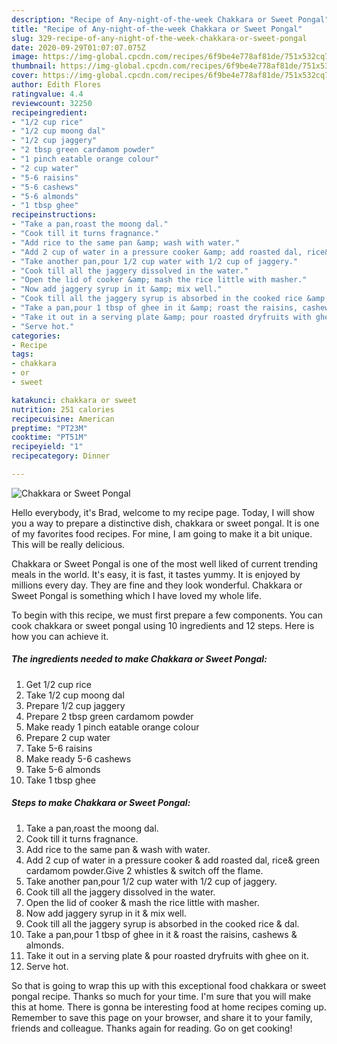 ```yaml
---
description: "Recipe of Any-night-of-the-week Chakkara or Sweet Pongal"
title: "Recipe of Any-night-of-the-week Chakkara or Sweet Pongal"
slug: 329-recipe-of-any-night-of-the-week-chakkara-or-sweet-pongal
date: 2020-09-29T01:07:07.075Z
image: https://img-global.cpcdn.com/recipes/6f9be4e778af81de/751x532cq70/chakkara-or-sweet-pongal-recipe-main-photo.jpg
thumbnail: https://img-global.cpcdn.com/recipes/6f9be4e778af81de/751x532cq70/chakkara-or-sweet-pongal-recipe-main-photo.jpg
cover: https://img-global.cpcdn.com/recipes/6f9be4e778af81de/751x532cq70/chakkara-or-sweet-pongal-recipe-main-photo.jpg
author: Edith Flores
ratingvalue: 4.4
reviewcount: 32250
recipeingredient:
- "1/2 cup rice"
- "1/2 cup moong dal"
- "1/2 cup jaggery"
- "2 tbsp green cardamom powder"
- "1 pinch eatable orange colour"
- "2 cup water"
- "5-6 raisins"
- "5-6 cashews"
- "5-6 almonds"
- "1 tbsp ghee"
recipeinstructions:
- "Take a pan,roast the moong dal."
- "Cook till it turns fragnance."
- "Add rice to the same pan &amp; wash with water."
- "Add 2 cup of water in a pressure cooker &amp; add roasted dal, rice&amp; green cardamom powder.Give 2 whistles &amp; switch off the flame."
- "Take another pan,pour 1/2 cup water with 1/2 cup of jaggery."
- "Cook till all the jaggery dissolved in the water."
- "Open the lid of cooker &amp; mash the rice little with masher."
- "Now add jaggery syrup in it &amp; mix well."
- "Cook till all the jaggery syrup is absorbed in the cooked rice &amp; dal."
- "Take a pan,pour 1 tbsp of ghee in it &amp; roast the raisins, cashews &amp; almonds."
- "Take it out in a serving plate &amp; pour roasted dryfruits with ghee on it."
- "Serve hot."
categories:
- Recipe
tags:
- chakkara
- or
- sweet

katakunci: chakkara or sweet 
nutrition: 251 calories
recipecuisine: American
preptime: "PT23M"
cooktime: "PT51M"
recipeyield: "1"
recipecategory: Dinner

---
```



![Chakkara or Sweet Pongal](https://img-global.cpcdn.com/recipes/6f9be4e778af81de/751x532cq70/chakkara-or-sweet-pongal-recipe-main-photo.jpg)

Hello everybody, it's Brad, welcome to my recipe page. Today, I will show you a way to prepare a distinctive dish, chakkara or sweet pongal. It is one of my favorites food recipes. For mine, I am going to make it a bit unique. This will be really delicious.

Chakkara or Sweet Pongal is one of the most well liked of current trending meals in the world. It's easy, it is fast, it tastes yummy. It is enjoyed by millions every day. They are fine and they look wonderful. Chakkara or Sweet Pongal is something which I have loved my whole life.




To begin with this recipe, we must first prepare a few components. You can cook chakkara or sweet pongal using 10 ingredients and 12 steps. Here is how you can achieve it.

<!--inarticleads1-->

##### The ingredients needed to make Chakkara or Sweet Pongal:

1. Get 1/2 cup rice
1. Take 1/2 cup moong dal
1. Prepare 1/2 cup jaggery
1. Prepare 2 tbsp green cardamom powder
1. Make ready 1 pinch eatable orange colour
1. Prepare 2 cup water
1. Take 5-6 raisins
1. Make ready 5-6 cashews
1. Take 5-6 almonds
1. Take 1 tbsp ghee




<!--inarticleads2-->

##### Steps to make Chakkara or Sweet Pongal:

1. Take a pan,roast the moong dal.
1. Cook till it turns fragnance.
1. Add rice to the same pan &amp; wash with water.
1. Add 2 cup of water in a pressure cooker &amp; add roasted dal, rice&amp; green cardamom powder.Give 2 whistles &amp; switch off the flame.
1. Take another pan,pour 1/2 cup water with 1/2 cup of jaggery.
1. Cook till all the jaggery dissolved in the water.
1. Open the lid of cooker &amp; mash the rice little with masher.
1. Now add jaggery syrup in it &amp; mix well.
1. Cook till all the jaggery syrup is absorbed in the cooked rice &amp; dal.
1. Take a pan,pour 1 tbsp of ghee in it &amp; roast the raisins, cashews &amp; almonds.
1. Take it out in a serving plate &amp; pour roasted dryfruits with ghee on it.
1. Serve hot.




So that is going to wrap this up with this exceptional food chakkara or sweet pongal recipe. Thanks so much for your time. I'm sure that you will make this at home. There is gonna be interesting food at home recipes coming up. Remember to save this page on your browser, and share it to your family, friends and colleague. Thanks again for reading. Go on get cooking!
